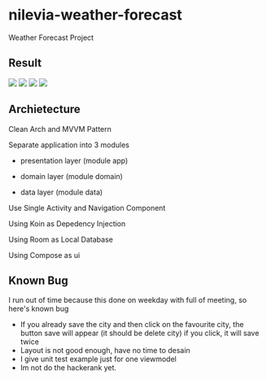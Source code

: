 # nilevia-weather-forecast

Weather Forecast Project

## Result

![](https://github.com/nilevia/nilevia-weather-forecast/blob/main/documentation/1.png)
![](https://github.com/nilevia/nilevia-weather-forecast/blob/main/documentation/2.png)
![](https://github.com/nilevia/nilevia-weather-forecast/blob/main/documentation/3.png)
![](https://github.com/nilevia/nilevia-weather-forecast/blob/main/documentation/4.png)


## Archietecture
Clean Arch and MVVM Pattern

Separate application into 3 modules

- presentation layer (module app)

- domain layer (module domain)

- data layer (module data)

Use Single Activity and Navigation Component

Using Koin as Depedency Injection

Using Room as Local Database

Using Compose as ui


## Known Bug
I run out of time because this done on weekday with full of meeting, so here's known bug

- If you already save the city and then click on the favourite city, the button save will appear (it should be delete city) if you click, it will save twice
- Layout is not good enough, have no time to desain
- I give unit test example just for one viewmodel
- Im not do the hackerank yet.